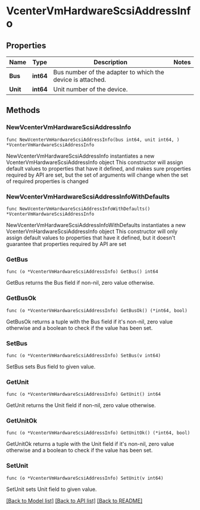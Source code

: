 # VcenterVmHardwareScsiAddressInfo

## Properties

Name | Type | Description | Notes
------------ | ------------- | ------------- | -------------
**Bus** | **int64** | Bus number of the adapter to which the device is attached. | 
**Unit** | **int64** | Unit number of the device. | 

## Methods

### NewVcenterVmHardwareScsiAddressInfo

`func NewVcenterVmHardwareScsiAddressInfo(bus int64, unit int64, ) *VcenterVmHardwareScsiAddressInfo`

NewVcenterVmHardwareScsiAddressInfo instantiates a new VcenterVmHardwareScsiAddressInfo object
This constructor will assign default values to properties that have it defined,
and makes sure properties required by API are set, but the set of arguments
will change when the set of required properties is changed

### NewVcenterVmHardwareScsiAddressInfoWithDefaults

`func NewVcenterVmHardwareScsiAddressInfoWithDefaults() *VcenterVmHardwareScsiAddressInfo`

NewVcenterVmHardwareScsiAddressInfoWithDefaults instantiates a new VcenterVmHardwareScsiAddressInfo object
This constructor will only assign default values to properties that have it defined,
but it doesn't guarantee that properties required by API are set

### GetBus

`func (o *VcenterVmHardwareScsiAddressInfo) GetBus() int64`

GetBus returns the Bus field if non-nil, zero value otherwise.

### GetBusOk

`func (o *VcenterVmHardwareScsiAddressInfo) GetBusOk() (*int64, bool)`

GetBusOk returns a tuple with the Bus field if it's non-nil, zero value otherwise
and a boolean to check if the value has been set.

### SetBus

`func (o *VcenterVmHardwareScsiAddressInfo) SetBus(v int64)`

SetBus sets Bus field to given value.


### GetUnit

`func (o *VcenterVmHardwareScsiAddressInfo) GetUnit() int64`

GetUnit returns the Unit field if non-nil, zero value otherwise.

### GetUnitOk

`func (o *VcenterVmHardwareScsiAddressInfo) GetUnitOk() (*int64, bool)`

GetUnitOk returns a tuple with the Unit field if it's non-nil, zero value otherwise
and a boolean to check if the value has been set.

### SetUnit

`func (o *VcenterVmHardwareScsiAddressInfo) SetUnit(v int64)`

SetUnit sets Unit field to given value.



[[Back to Model list]](../README.md#documentation-for-models) [[Back to API list]](../README.md#documentation-for-api-endpoints) [[Back to README]](../README.md)


